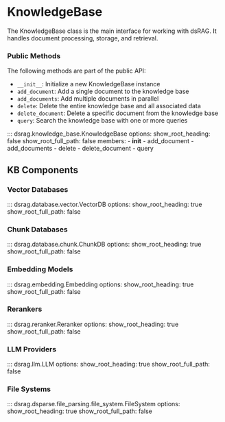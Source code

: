 # KnowledgeBase

The KnowledgeBase class is the main interface for working with dsRAG. It handles document processing, storage, and retrieval.

### Public Methods

The following methods are part of the public API:

- `__init__`: Initialize a new KnowledgeBase instance
- `add_document`: Add a single document to the knowledge base
- `add_documents`: Add multiple documents in parallel
- `delete`: Delete the entire knowledge base and all associated data
- `delete_document`: Delete a specific document from the knowledge base
- `query`: Search the knowledge base with one or more queries

::: dsrag.knowledge_base.KnowledgeBase
    options:
      show_root_heading: false
      show_root_full_path: false
      members:
        - __init__
        - add_document
        - add_documents
        - delete
        - delete_document
        - query

## KB Components

### Vector Databases

::: dsrag.database.vector.VectorDB
    options:
      show_root_heading: true
      show_root_full_path: false

### Chunk Databases

::: dsrag.database.chunk.ChunkDB
    options:
      show_root_heading: true
      show_root_full_path: false

### Embedding Models

::: dsrag.embedding.Embedding
    options:
      show_root_heading: true
      show_root_full_path: false

### Rerankers

::: dsrag.reranker.Reranker
    options:
      show_root_heading: true
      show_root_full_path: false

### LLM Providers

::: dsrag.llm.LLM
    options:
      show_root_heading: true
      show_root_full_path: false

### File Systems

::: dsrag.dsparse.file_parsing.file_system.FileSystem
    options:
      show_root_heading: true
      show_root_full_path: false